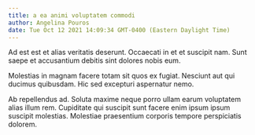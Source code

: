 ```yaml
---
title: a ea animi voluptatem commodi
author: Angelina Pouros
date: Tue Oct 12 2021 14:09:34 GMT-0400 (Eastern Daylight Time)
---
```

Ad est est et alias veritatis deserunt. Occaecati in et et suscipit nam. Sunt saepe et accusantium debitis sint dolores nobis eum.

 Molestias in magnam facere totam sit quos ex fugiat. Nesciunt aut qui ducimus quibusdam. Hic sed excepturi aspernatur nemo.

 Ab repellendus ad. Soluta maxime neque porro ullam earum voluptatem alias illum rem. Cupiditate qui suscipit sunt facere enim ipsum ipsum suscipit molestias. Molestiae praesentium corporis tempore perspiciatis dolorem.